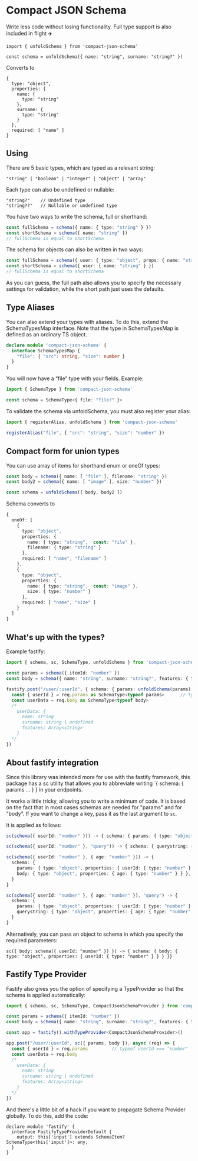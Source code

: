 # Compact JSON Schema

Write less code without losing functionality. Full type support is also included in flight ✈️

```
import { unfoldSchema } from 'compact-json-schema'

const schema = unfoldSchema({ name: "string", surname: "string?" })
```

Converts to 
```
{
  type: "object",
  properties: {
    name: {
      type: "string"
    },
    surname: {
      type: "string"
    }
  },
  required: [ "name" ]
}
```

## Using

There are 5 basic types, which are typed as a relevant string:

```
"string" | "boolean" | "integer" | "object" | "array"
```

Each type can also be undefined or nullable:

```
"string?"    // Undefined type
"string??"   // Nullable or undefined type
```

You have two ways to write the schema, full or shorthand:

```ts
const fullSchema = schema({ name: { type: "string" } })
const shortSchema = schema({ name: "string" })
// fullSchema is equal to shortSchema
```

The schema for objects can also be written in two ways:
```ts
const fullSchema = schema({ user: { type: "object", props: { name: "string" } } })
const shortSchema = schema({ user: { name: "string" } })
// fullSchema is equal to shortSchema
```

As you can guess, the full path also allows you to specify the necessary settings for validation, while the short path just uses the defaults.

## Type Aliases

You can also extend your types with aliases. To do this, extend the SchemaTypesMap interface. Note that the type in SchemaTypesMap is defined as an ordinary TS object.

```ts
declare module 'compact-json-schema' {
  interface SchemaTypesMap {
    "file": { "src": string, "size": number }
  }
}

```

You will now have a “file” type with your fields. Example:

```ts
import { SchemaType } from 'compact-json-schema'

const schema = SchemaType<{ file: "file?" }> 
```

To validate the schema via unfoldSchema, you must also register your alias:

```ts
import { registerAlias, unfoldSchema } from 'compact-json-schema'

registerAlias("file", { "src": "string", "size": "number" })

```

## Compact form for union types

You can use array of items for shorthand enum or oneOf types:

```ts
const body = schema({ name: [ "file" ], filename: "string" })
const body2 = schema({ name: [ "image" ], size: "number" })

const schema = unfoldSchema([ body, body2 ])
```

Schema converts to
```ts
{
  oneOf: [
    {
      type: "object",
      properties: { 
        name: { type: "string",  const: "file" },
        filename: { type: "string" }
      },
      required: [ "name", "filename" ]
    },
    {
      type: "object",
      properties: { 
        name: { type: "string",  const: "image" },
        size: { type: "number" }
      },
      required: [ "name", "size" ]
    }
  ]
}
```

## What's up with the types?

Example fastify:

```ts
import { schema, sc, SchemaType, unfoldSchema } from 'compact-json-schema'

const params = schema({ itemId: "number" })
const body = schema({ name: "string", surname: "string?", features: { type: "array", items: "string" } })

fastify.post("/user/:userId", { schema: { params: unfoldSchema(params), body: unfoldSchema(body) } }, async (req) => {
  const { userId } = req.params as SchemaType<typeof params>      // typeof userId === "number"
  const userData = req.body as SchemaType<typeof body>  
  /*
    userData: {
      name: string
      surname: string | undefined
      features: Array<string>
    }
  */
})

```

## About fastify integration

Since this library was intended more for use with the fastify framework, this package has a sc utility that allows you to abbreviate writing `{ schema: { params ... } } in your endpoints.

It works a little tricky, allowing you to write a minimum of code. It is based on the fact that in most cases schemas are needed for "params" and for "body". If you want to change a key, pass it as the last argument to `sc`.

It is applied as follows:

```ts
sc(schema({ userId: "number" })) -> { schema: { params: { type: "object", properties: { userId: { type: "number" } } } }}

sc(schema({ userId: "number" }, "query")) -> { schema: { querystring: { type: "object", properties: { userId: { type: "number" } } } }}

sc(schema({ userId: "number" }, { age: "number" })) -> { 
  schema: { 
    params: { type: "object", properties: { userId: { type: "number" } } },
    body: { type: "object", properties: { age: { type: "number" } } },
  }
}

sc(schema({ userId: "number" }, { age: "number" }), "query") -> { 
  schema: { 
    params: { type: "object", properties: { userId: { type: "number" } } },
    querystring: { type: "object", properties: { age: { type: "number" } } },
  }
}
```

Alternatively, you can pass an object to schema in which you specify the required parameters:

```
sc({ body: schema({ userId: "number" }) }) -> { schema: { body: { type: "object", properties: { userId: { type: "number" } } } }}
```

## Fastify Type Provider

Fastify also gives you the option of specifying a TypeProvider so that the schema is applied automatically:

```ts
import { schema, sc, SchemaType, CompactJsonSchemaProvider } from 'compact-json-schema'

const params = schema({ itemId: "number" })
const body = schema({ name: "string", surname: "string?", features: { type: "array", items: "string" } })

const app = fastify().withTypeProvider<CompactJsonSchemaProvider>()

app.post("/user/:userId", sc({ params, body }), async (req) => {
  const { userId } = req.params         // typeof userId === "number"
  const userData = req.body
  /*
    userData: {
      name: string
      surname: string | undefined
      features: Array<string>
    }
  */
})

```

And there's a little bit of a hack if you want to propagate Schema Provider globally. To do this, add the code:

```
declare module 'fastify' {
  interface FastifyTypeProviderDefault {
    output: this['input'] extends SchemaItem? SchemaType<this['input']>: any,
  }
}
```